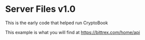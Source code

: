 # Server Files v1.0
This is the early code that helped run CryptoBook

This example is what you will find at https://bittrex.com/home/api
